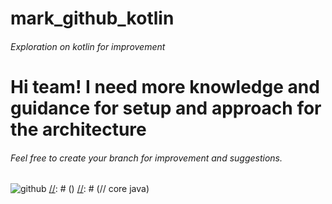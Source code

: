 # mark_github_kotlin
###### Exploration on kotlin for improvement

# Hi team! I need more knowledge and guidance for setup and approach for the architecture
###### Feel free to create your branch for improvement and suggestions.

![github](https://cdn4.iconfinder.com/data/icons/iconsimple-logotypes/512/github-512.png)
[//]: # ()
[//]: # (// core java)

[//]: # (coreJavaImplementation = "androidx.core:core:$kotlin_version1_7_0")

[//]: # (coreKotlinImplementation = "androidx.core:core-ktx:$kotlin_version1_7_0")

[//]: # ()
[//]: # (    //Material)

[//]: # (    material_version1_6_1 = "1.6.1")

[//]: # (    googleDependencies = [)

[//]: # (            material: "com.google.android.material:material:$material_version1_6_1")

[//]: # (    ])

[//]: # ()
[//]: # (    //AndroidX)

[//]: # (    androidxVersion1_2_1 = "1.2.1")

[//]: # (    androidxVersion1_5_1 = "1.5.1")

[//]: # (    androidxVersion1_5_3 = "1.5.3")

[//]: # (    androidxVersion1_5_0 = "1.5.0")

[//]: # (    androidxVersion2_1_4 = "2.1.4")

[//]: # (    androidxVersion2_4_3 = "2.4.3")

[//]: # (    androidxVersion2_5_1 = "2.5.1")

[//]: # (    androidxVersion3_4_0 = "3.4.0")

[//]: # ()
[//]: # (    androidxDependencies = [)

[//]: # (            activity             : "androidx.activity:activity-ktx:$androidxVersion1_5_0",)

[//]: # (            appcompat            : "androidx.appcompat:appcompat:$androidxVersion1_5_1",)

[//]: # (            constraintLayout     : "androidx.constraintlayout:constraintlayout:$androidxVersion2_1_4",)

[//]: # (            espresso             : "androidx.test.espresso:espresso-core:$androidxVersion3_4_0",)

[//]: # (            fragment             : "androidx.fragment:fragment-ktx:$androidxVersion1_5_3",)

[//]: # (            liveData             : "androidx.lifecycle:lifecycle-livedata-ktx:$androidxVersion2_5_1",)

[//]: # (            lifecycle            : "androidx.lifecycle:lifecycle-runtime-ktx:$androidxVersion2_5_1",)

[//]: # (            lifecycleCompiler    : "androidx.lifecycle:lifecycle-compiler:$androidxVersion2_5_1",)

[//]: # (            lifecycleCompilerJ8  : "androidx.lifecycle:lifecycle-common-java8:$androidxVersion2_5_1",)

[//]: # (            room                 : "androidx.room:room-runtime:$androidxVersion2_4_3",)

[//]: # (            roomCompiler         : "androidx.room:room-compiler:$androidxVersion2_4_3",)

[//]: # (            recyclerView         : "androidx.recyclerview:recyclerview:$androidxVersion1_2_1",)

[//]: # (            viewModel            : "androidx.lifecycle:lifecycle-viewmodel-ktx:$androidxVersion2_5_1",)

[//]: # (            navigationFragmentKtx: "androidx.navigation:navigation-fragment-ktx:$nav_version2_5_2",)

[//]: # (            navigationUiKtx      : "androidx.navigation:navigation-ui-ktx:$nav_version2_5_2")

[//]: # ()
[//]: # (    ])

[//]: # ()
[//]: # (    coroutineVersion = "1.3.9")

[//]: # (    coroutineDependencies = "org.jetbrains.kotlinx:kotlinx-coroutines-android:$coroutineVersion")

[//]: # ()
[//]: # (    jUnit = '4.13.2')

[//]: # (    jUnit1_1_3 = '1.1.3')

[//]: # ()
[//]: # (    testImplementationJunit = "junit:junit:$jUnit")

[//]: # (    androidTestImplementationJunit = "androidx.test.ext:junit:$jUnit1_1_3")

[//]: # ()
[//]: # (    hiltDependencies = [)

[//]: # (            hiltDager   : "com.google.dagger:hilt-android:$hilt_version2_35",)

[//]: # (            hiltCompiler: "com.google.dagger:hilt-compiler:$hilt_version2_35")

[//]: # (    ])

[//]: # ()
[//]: # (    retrofit2_9_0 = '2.9.0')

[//]: # (    retrofitDependencies = [)

[//]: # (            retrofit: "com.squareup.retrofit2:retrofit:$retrofit2_9_0",)

[//]: # (            moshi   : "com.squareup.retrofit2:converter-moshi:$retrofit2_9_0",)

[//]: # (            gson    : "com.squareup.retrofit2:converter-gson:$retrofit2_9_0")

[//]: # (    ])

[//]: # ()
[//]: # (    okhttp4_9_3 = "4.9.3")

[//]: # (    okhttpDependencies = [)

[//]: # (            okhttp       : "com.squareup.okhttp3:okhttp:$okhttp4_9_3",)

[//]: # (            okhttpLogging: "com.squareup.okhttp3:logging-interceptor:$okhttp4_9_3")

[//]: # (    ])

[//]: # ()
[//]: # (    timber5_0_1 = '5.0.1')

[//]: # (    timberDependencies = "com.jakewharton.timber:timber:$timber5_0_1")

[//]: # ()
[//]: # (    glide4_14_2 = '4.14.2')

[//]: # (    glideDependencies = [)

[//]: # (            glide        : "com.github.bumptech.glide:glide:$glide4_14_2",)

[//]: # (            glideCompiler: "com.github.bumptech.glide:compiler:$glide4_14_2")

[//]: # (    ])